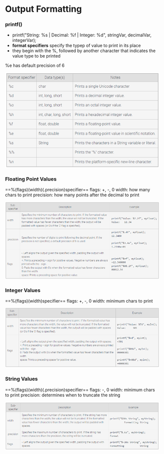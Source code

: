# Output Formatting

### printf()
- printf("String: %s | Decimal: %f | Integer: %d",
			stringVar, decimalVar, integerVar);
- **format specifiers** specify the typep of value to print in its place
- they begin with the %, followed by another character that indicates the value type to be printed

%e has default precision of 6

![Format Specifier Table](FormatSpecifierTable.PNG)

### Floating Point Values
==%(flags)(width)(.precision)specifier==
flags: +, -, 0
width: how many chars to print
precision: how many points after the decimal to print

![Float Sub-Specifier Table](FloatSubSpecifierTable.PNG)

### Integer Values
==%(flags)(width)specifier==
flags: +, -, 0
width: minimum chars to print

![Integer Sub-Specifier Table](IntegerSubSpecifierTable.PNG)

### String Values
==%(flags)(width)(.precision)specifier==
flags: -, 0
width: minimum chars to print
precision: determines when to truncate the string

![String Sub-Specifier Table](StringSubSpecifierTable.PNG)